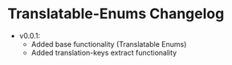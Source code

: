 # Translatable-Enums Changelog

- v0.0.1:
    - Added base functionality (Translatable Enums)
    - Added translation-keys extract functionality
